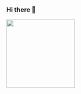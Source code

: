 ### Hi there 👋

<img height="180em" src="https://github-readme-stats.vercel.app/api?username=kb8007&show_icons=true&hide_border=true&&count_private=true&include_all_commits=true" />

